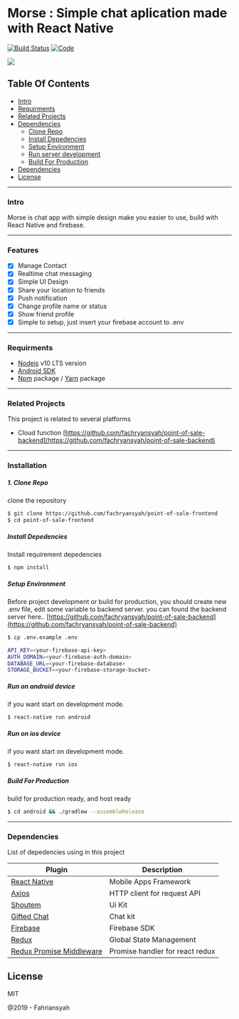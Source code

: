 # Morse : Simple chat aplication made with React Native

[![Build Status](https://travis-ci.org/joemccann/dillinger.svg?branch=master)](https://travis-ci.org/joemccann/dillinger)
[![Code](https://camo.githubusercontent.com/65f7d034f575d55d73f27883473847130e1ead2e/68747470733a2f2f696d672e736869656c64732e696f2f62616467652f436f64652532305374796c652d5374616e646172642d79656c6c6f772e737667)](https://standardjs.com)

![](https://s5.gifyu.com/images/vokoscreen-2019-11-06_23-22-47.gif)

## Table Of Contents

*  [Intro](#Intro)
*  [Requirments](#Requirments)
*  [Related Projects](#Related-Projects)
*  [Dependencies](#Dependencies)
    *  [Clone Repo](#Clone-Repo)
    *  [Install Depedencies](#Install-Depedencies)
    *  [Setup Environment](#Setup-Environment)
    *  [Run server development](#Run-server-development)
    *  [Build For Production](#Build-For-Production)
* [Dependencies](#Dependencies)
* [License](#License)
___
### Intro

Morse is chat app with simple design make you easier to use, build with React Native and firebase.

___
### Features
- [x] Manage Contact
- [x] Realtime chat messaging
- [x] Simple UI Design
- [x] Share your location to friends
- [x] Push notification
- [x] Change profile name or status
- [x] Show friend profile
- [x] Simple to setup, just insert your firebase account to .env
___
### Requirments

* [Nodejs](https://nodejs.org/en/) v10 LTS version
* [Android SDK](https://developer.android.com/studio#downloads)
* [Npm](https://www.npmjs.com/get-npm) package / [Yarn](https://yarnpkg.com/lang/en/docs/install/#mac-stable) package
___

### Related Projects
This project is related to several platforms

* Cloud function [https://github.com/fachryansyah/point-of-sale-backend](https://github.com/fachryansyah/point-of-sale-backend)
___

### Installation

##### 1. Clone Repo
clone the repository

```sh
$ git clone https://github.com/fachryansyah/point-of-sale-frontend
$ cd point-of-sale-frontend
```

##### Install Depedencies
Install requirement depedencies

```sh
$ npm install
```

##### Setup Environment
Before project development or build for production, you should create new .env file, edit some variable to backend server. you can found the backend server here.. [https://github.com/fachryansyah/point-of-sale-backend](https://github.com/fachryansyah/point-of-sale-backend)

```sh
$ cp .env.example .env
```

```sh
API_KEY=<your-firebase-api-key>
AUTH_DOMAIN=<your-firebase-auth-domain>
DATABASE_URL=<your-firebase-database>
STORAGE_BUCKET=<your-firebase-storage-bucket>
```

##### Run on android device
if you want start on development mode.

```sh
$ react-native run android
```

##### Run on ios device
if you want start on development mode.

```sh
$ react-native run ios
```

##### Build For Production
build for production ready, and host ready

```sh
$ cd android && ./gradlew --assembleRelease
```
___

### Dependencies

List of depedencies using in this project

| Plugin | Description |
| ------ | ------ |
| [React Native](https://facebook.github.io/react-native/) | Mobile Apps Framework |
| [Axios](https://github.com/axios/axios) | HTTP client for request API |
| [Shoutem](https://shoutem.github.io/docs/extensions/tutorials/getting-started) | Ui Kit |
| [Gifted Chat](hhttps://github.com/FaridSafi/react-native-gifted-chat) | Chat kit |
| [Firebase](https://www.npmjs.com/package/firebase) | Firebase SDK |
| [Redux](https://redux.js.org) | Global State Management |
| [Redux Promise Middleware](https://www.npmjs.com/package/redux-promise-middleware) | Promise handler for react redux 

License
----

MIT


@2019 - Fahriansyah

